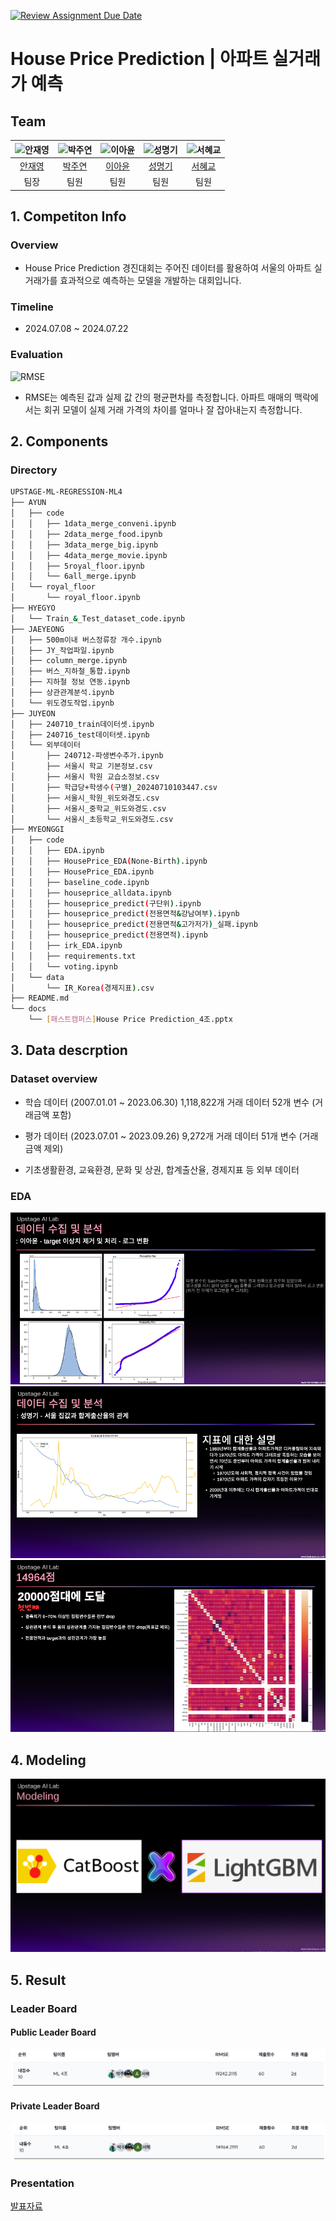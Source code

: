 [![Review Assignment Due Date](https://classroom.github.com/assets/deadline-readme-button-22041afd0340ce965d47ae6ef1cefeee28c7c493a6346c4f15d667ab976d596c.svg)](https://classroom.github.com/a/D1pZhJxu)
# House Price Prediction | 아파트 실거래가 예측

## Team

| ![안재영](https://avatars.githubusercontent.com/u/104719742?v=4) | ![박주연](https://avatars.githubusercontent.com/u/164493549?v=4) | ![이아윤](https://avatars.githubusercontent.com/u/118864266?v=4) | ![성명기](https://avatars.githubusercontent.com/u/104310191?v=4) | ![서혜교](https://avatars.githubusercontent.com/u/86095630?v=4) |
| :--------------------------------------------------------------: | :--------------------------------------------------------------: | :--------------------------------------------------------------: | :--------------------------------------------------------------: | :--------------------------------------------------------------: |
|            [안재영](https://github.com/AJY3124)             |          [박주연](https://github.com/Lucypothesis)               |            [이아윤](https://github.com/Laycode00)             |            [성명기](https://github.com/SUNGMYEONGGI)             |            [서혜교](https://github.com/andWHISKEY)             |
|   팀장  | 팀원 | 팀원 | 팀원 | 팀원 |

## 1. Competiton Info

### Overview

- House Price Prediction 경진대회는 주어진 데이터를 활용하여 서울의 아파트 실거래가를 효과적으로 예측하는 모델을 개발하는 대회입니다.

### Timeline

- 2024.07.08 ~ 2024.07.22

### Evaluation
<img src="https://t1.daumcdn.net/thumb/R720x0/?fname=http://t1.daumcdn.net/brunch/service/user/IgT/image/VPAtmQdjdJUh3KVXeTVw2_txvYI.png" title="RMSE"/>

- RMSE는 예측된 값과 실제 값 간의 평균편차를 측정합니다. 아파트 매매의 맥락에서는 회귀 모델이 실제 거래 가격의 차이를 얼마나 잘 잡아내는지 측정합니다. 

## 2. Components

### Directory
```bash
UPSTAGE-ML-REGRESSION-ML4
├── AYUN
│   ├── code
│   │   ├── 1data_merge_conveni.ipynb
│   │   ├── 2data_merge_food.ipynb
│   │   ├── 3data_merge_big.ipynb
│   │   ├── 4data_merge_movie.ipynb
│   │   ├── 5royal_floor.ipynb
│   │   └── 6all_merge.ipynb
│   └── royal_floor
│       └── royal_floor.ipynb
├── HYEGYO
│   └── Train_&_Test_dataset_code.ipynb
├── JAEYEONG
│   ├── 500m이내 버스정류장 개수.ipynb
│   ├── JY_작업파일.ipynb
│   ├── column_merge.ipynb
│   ├── 버스_지하철_통합.ipynb
│   ├── 지하철 정보 연동.ipynb
│   ├── 상관관계분석.ipynb
│   └── 위도경도작업.ipynb
├── JUYEON
│   ├── 240710_train데이터셋.ipynb
│   ├── 240716_test데이터셋.ipynb
│   └── 외부데이터
│       ├── 240712-파생변수추가.ipynb
│       ├── 서울시 학교 기본정보.csv
│       ├── 서울시 학원 교습소정보.csv
│       ├── 학급당+학생수(구별)_20240710103447.csv
│       ├── 서울시_학원_위도와경도.csv
│       ├── 서울시_중학교_위도와경도.csv
│       └── 서울시_초등학교_위도와경도.csv
├── MYEONGGI
│   ├── code
│   │   ├── EDA.ipynb
│   │   ├── HousePrice_EDA(None-Birth).ipynb
│   │   ├── HousePrice_EDA.ipynb
│   │   ├── baseline_code.ipynb
│   │   ├── houseprice_alldata.ipynb
│   │   ├── houseprice_predict(구단위).ipynb
│   │   ├── houseprice_predict(전용면적&강남여부).ipynb
│   │   ├── houseprice_predict(전용면적&고가저가)_실패.ipynb
│   │   ├── houseprice_predict(전용면적).ipynb
│   │   ├── irk_EDA.ipynb
│   │   ├── requirements.txt
│   │   └── voting.ipynb
│   └── data
│       └── IR_Korea(경제지표).csv
├── README.md
└── docs
    └── [패스트캠퍼스]House Price Prediction_4조.pptx
```

## 3. Data descrption

### Dataset overview

- 학습 데이터 (2007.01.01 ~ 2023.06.30) 1,118,822개 거래 데이터 52개 변수 (거래금액 포함)

- 평가 데이터 (2023.07.01 ~ 2023.09.26) 9,272개 거래 데이터 51개 변수 (거래금액 제외)

- 기초생활환경, 교육환경, 문화 및 상권, 합계출산율, 경제지표 등 외부 데이터

### EDA
<img src="https://github.com/SUNGMYEONGGI/image/blob/main/upml3_img1.png?raw=true" style="zoom:60%;" />

<img src="https://github.com/SUNGMYEONGGI/image/blob/main/upml3_img2.png?raw=true" style="zoom:60%;" />

<img src="https://github.com/SUNGMYEONGGI/image/blob/main/upml3_img3.png?raw=true" style="zoom:60%;" />

## 4. Modeling
<img src="https://github.com/SUNGMYEONGGI/image/blob/main/upml3_img6.png?raw=true" style="zoom:60%;" />

## 5. Result

### Leader Board
#### Public Leader Board
<img src="https://github.com/SUNGMYEONGGI/image/blob/main/upml3_img4.png?raw=true" title="Leader Board" style="zoom:60%;" />

#### Private Leader Board
<img src="https://github.com/SUNGMYEONGGI/image/blob/main/upml3_img5.png?raw=true" title="Leader Board" style="zoom:60%;" />

### Presentation
[발표자료](https://github.com/UpstageAILab3/upstage-ml-regression-ml4/blob/main/docs/House%20Price%20Prediction_4%EC%A1%B0.pdf)